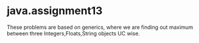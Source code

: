 # java.assignment13
These problems are based on generics, where we are finding out maximum between three Integers,Floats,String objects UC wise.
